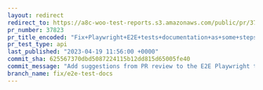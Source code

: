 ```yaml
---
layout: redirect
redirect_to: https://a8c-woo-test-reports.s3.amazonaws.com/public/pr/37823/api/index.html
pr_number: 37823
pr_title_encoded: "Fix+Playwright+E2E+tests+documentation+as+some+steps+to+set+up+the+local+environment+and+run+E2E+tests+were+not+accurate"
pr_test_type: api
last_published: "2023-04-19 11:56:00 +0000"
commit_sha: 625567370dbd5087224115b12dd815d65005fe40
commit_message: "Add suggestions from PR review to the E2E Playwright tests documentat…"
branch_name: fix/e2e-test-docs
---
```

